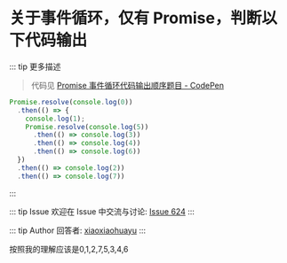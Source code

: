 # 关于事件循环，仅有 Promise，判断以下代码输出

::: tip 更多描述 
 > 代码见 [Promise 事件循环代码输出顺序题目 - CodePen](https://codepen.io/shanyue/pen/XWRJjwz)

``` js
Promise.resolve(console.log(0))
  .then(() => {
    console.log(1);
    Promise.resolve(console.log(5))
      .then(() => console.log(3))
      .then(() => console.log(4))
      .then(() => console.log(6))
  })
  .then(() => console.log(2))
  .then(() => console.log(7))
``` 
::: 

::: tip Issue 
 欢迎在 Issue 中交流与讨论: [Issue 624](https://github.com/shfshanyue/Daily-Question/issues/624) 
:::

::: tip Author 
回答者: [xiaoxiaohuayu](https://github.com/xiaoxiaohuayu) 
:::

按照我的理解应该是0,1,2,7,5,3,4,6